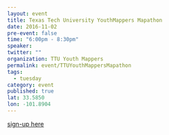 ```yaml
---
layout: event
title: Texas Tech University YouthMappers Mapathon
date: 2016-11-02
pre-event: false
time: "6:00pm - 8:30pm"
speaker: 
twitter: ""
organization: TTU Youth Mappers
permalink: event/TTUYouthMappersMapathon
tags: 
  - tuesday
category: event
published: true
lat: 33.5850
lon: -101.8904
---
```


[sign-up here](https://www.facebook.com/events/209387929499034/)
